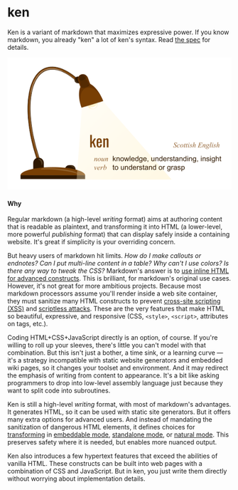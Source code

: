 # ken

Ken is a variant of markdown that maximizes expressive power. If you know markdown, you already "ken" a lot of ken's syntax. Read [the spec](spec) for details.


![definition](assets/definition.png)

#### Why

Regular markdown (a high-level *writing* format) aims at authoring content that is readable as plaintext, and transforming it into HTML (a lower-level, more powerful *publishing* format) that can display safely inside a containing website. It's great if simplicity is your overriding concern.

But heavy users of markdown hit limits. *How do I make callouts or endnotes? Can I put multi-line content in a table? Why can't I use colors? Is there any way to tweak the CSS?* Markdown's answer is to [use inline HTML for advanced constructs](https://daringfireball.net/projects/markdown/syntax#html). This is brilliant, for markdown's original use cases. However, it's not great for more ambitious projects. Because most markdown processors assume you'll render inside a web site container, they must sanitize many HTML constructs to prevent [cross-site scripting (XSS)](https://owasp.org/www-community/attacks/xss/#) and [scriptless attacks](https://citeseerx.ist.psu.edu/viewdoc/download?doi=10.1.1.469.7647&rep=rep1&type=pdf). These are the very features that make HTML so beautiful, expressive, and responsive (CSS, `<style>`, `<script>`, attributes on tags, etc.).

Coding HTML+CSS+JavaScript directly is an option, of course. If you're willing to roll up your sleeves, there's little you can't model with that combination. But this isn't just a bother, a time sink, or a learning curve &mdash; it's a strategy incompatible with static website generators and embedded wiki pages, so it changes your toolset and environment. And it may redirect the emphasis of writing from content to appearance. It's a bit like asking programmers to drop into low-level assembly language just because they want to split code into subroutines.

Ken is still a high-level *writing* format, with most of markdown's advantages. It generates HTML, so it can be used with static site generators. But it offers many extra options for advanced users. And instead of mandating the sanitization of dangerous HTML elements, it defines choices for [transforming](glossary#transformation) in [embeddable mode](glossary#embeddable-mode), [standalone mode](glossary#standalone-mode), or [natural mode](glossary#natural-mode). This preserves safety where it is needed, but enables more nuanced output.

Ken also introduces a few hypertext features that exceed the abilities of vanilla HTML. These constructs can be built into web pages with a combination of CSS and JavaScript. But in ken, you just write them directly without worrying about implementation details.
